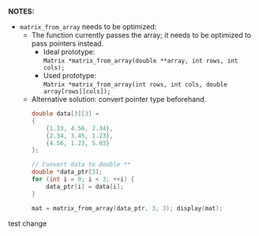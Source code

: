 **NOTES:**
- `matrix_from_array` needs to be optimized:
  - The function currently passes the array; it needs to be optimized to pass pointers instead.
    - Ideal prototype:  
      `Matrix *matrix_from_array(double **array, int rows, int cols);`
    - Used prototype:  
      `Matrix *matrix_from_array(int rows, int cols, double array[rows][cols]);`
  - Alternative solution: convert pointer type beforehand.
    ```c
    double data[3][3] = 
    {
        {1.23, 4.56, 2.34},
        {2.34, 3.45, 1.23},
        {4.56, 1.23, 5.03}
    };

    // Convert data to double **
    double *data_ptr[3];
    for (int i = 0; i < 3; ++i) {
        data_ptr[i] = data[i];
    }               

    mat = matrix_from_array(data_ptr, 3, 3); display(mat);  
    ```

test change

